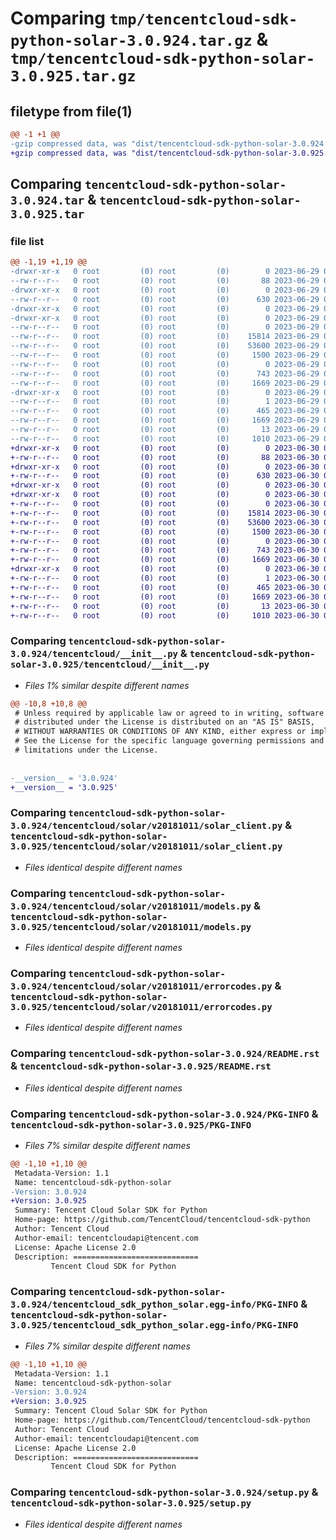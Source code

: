 # Comparing `tmp/tencentcloud-sdk-python-solar-3.0.924.tar.gz` & `tmp/tencentcloud-sdk-python-solar-3.0.925.tar.gz`

## filetype from file(1)

```diff
@@ -1 +1 @@
-gzip compressed data, was "dist/tencentcloud-sdk-python-solar-3.0.924.tar", last modified: Thu Jun 29 00:41:23 2023, max compression
+gzip compressed data, was "dist/tencentcloud-sdk-python-solar-3.0.925.tar", last modified: Fri Jun 30 02:21:00 2023, max compression
```

## Comparing `tencentcloud-sdk-python-solar-3.0.924.tar` & `tencentcloud-sdk-python-solar-3.0.925.tar`

### file list

```diff
@@ -1,19 +1,19 @@
-drwxr-xr-x   0 root         (0) root         (0)        0 2023-06-29 00:41:23.000000 tencentcloud-sdk-python-solar-3.0.924/
--rw-r--r--   0 root         (0) root         (0)       88 2023-06-29 00:41:23.000000 tencentcloud-sdk-python-solar-3.0.924/setup.cfg
-drwxr-xr-x   0 root         (0) root         (0)        0 2023-06-29 00:41:23.000000 tencentcloud-sdk-python-solar-3.0.924/tencentcloud/
--rw-r--r--   0 root         (0) root         (0)      630 2023-06-29 00:41:23.000000 tencentcloud-sdk-python-solar-3.0.924/tencentcloud/__init__.py
-drwxr-xr-x   0 root         (0) root         (0)        0 2023-06-29 00:41:23.000000 tencentcloud-sdk-python-solar-3.0.924/tencentcloud/solar/
-drwxr-xr-x   0 root         (0) root         (0)        0 2023-06-29 00:41:23.000000 tencentcloud-sdk-python-solar-3.0.924/tencentcloud/solar/v20181011/
--rw-r--r--   0 root         (0) root         (0)        0 2023-06-29 00:41:23.000000 tencentcloud-sdk-python-solar-3.0.924/tencentcloud/solar/v20181011/__init__.py
--rw-r--r--   0 root         (0) root         (0)    15814 2023-06-29 00:41:23.000000 tencentcloud-sdk-python-solar-3.0.924/tencentcloud/solar/v20181011/solar_client.py
--rw-r--r--   0 root         (0) root         (0)    53600 2023-06-29 00:41:23.000000 tencentcloud-sdk-python-solar-3.0.924/tencentcloud/solar/v20181011/models.py
--rw-r--r--   0 root         (0) root         (0)     1500 2023-06-29 00:41:23.000000 tencentcloud-sdk-python-solar-3.0.924/tencentcloud/solar/v20181011/errorcodes.py
--rw-r--r--   0 root         (0) root         (0)        0 2023-06-29 00:41:23.000000 tencentcloud-sdk-python-solar-3.0.924/tencentcloud/solar/__init__.py
--rw-r--r--   0 root         (0) root         (0)      743 2023-06-29 00:41:23.000000 tencentcloud-sdk-python-solar-3.0.924/README.rst
--rw-r--r--   0 root         (0) root         (0)     1669 2023-06-29 00:41:23.000000 tencentcloud-sdk-python-solar-3.0.924/PKG-INFO
-drwxr-xr-x   0 root         (0) root         (0)        0 2023-06-29 00:41:23.000000 tencentcloud-sdk-python-solar-3.0.924/tencentcloud_sdk_python_solar.egg-info/
--rw-r--r--   0 root         (0) root         (0)        1 2023-06-29 00:41:23.000000 tencentcloud-sdk-python-solar-3.0.924/tencentcloud_sdk_python_solar.egg-info/dependency_links.txt
--rw-r--r--   0 root         (0) root         (0)      465 2023-06-29 00:41:23.000000 tencentcloud-sdk-python-solar-3.0.924/tencentcloud_sdk_python_solar.egg-info/SOURCES.txt
--rw-r--r--   0 root         (0) root         (0)     1669 2023-06-29 00:41:23.000000 tencentcloud-sdk-python-solar-3.0.924/tencentcloud_sdk_python_solar.egg-info/PKG-INFO
--rw-r--r--   0 root         (0) root         (0)       13 2023-06-29 00:41:23.000000 tencentcloud-sdk-python-solar-3.0.924/tencentcloud_sdk_python_solar.egg-info/top_level.txt
--rw-r--r--   0 root         (0) root         (0)     1010 2023-06-29 00:41:23.000000 tencentcloud-sdk-python-solar-3.0.924/setup.py
+drwxr-xr-x   0 root         (0) root         (0)        0 2023-06-30 02:21:00.000000 tencentcloud-sdk-python-solar-3.0.925/
+-rw-r--r--   0 root         (0) root         (0)       88 2023-06-30 02:21:00.000000 tencentcloud-sdk-python-solar-3.0.925/setup.cfg
+drwxr-xr-x   0 root         (0) root         (0)        0 2023-06-30 02:21:00.000000 tencentcloud-sdk-python-solar-3.0.925/tencentcloud/
+-rw-r--r--   0 root         (0) root         (0)      630 2023-06-30 02:21:00.000000 tencentcloud-sdk-python-solar-3.0.925/tencentcloud/__init__.py
+drwxr-xr-x   0 root         (0) root         (0)        0 2023-06-30 02:21:00.000000 tencentcloud-sdk-python-solar-3.0.925/tencentcloud/solar/
+drwxr-xr-x   0 root         (0) root         (0)        0 2023-06-30 02:21:00.000000 tencentcloud-sdk-python-solar-3.0.925/tencentcloud/solar/v20181011/
+-rw-r--r--   0 root         (0) root         (0)        0 2023-06-30 02:21:00.000000 tencentcloud-sdk-python-solar-3.0.925/tencentcloud/solar/v20181011/__init__.py
+-rw-r--r--   0 root         (0) root         (0)    15814 2023-06-30 02:21:00.000000 tencentcloud-sdk-python-solar-3.0.925/tencentcloud/solar/v20181011/solar_client.py
+-rw-r--r--   0 root         (0) root         (0)    53600 2023-06-30 02:21:00.000000 tencentcloud-sdk-python-solar-3.0.925/tencentcloud/solar/v20181011/models.py
+-rw-r--r--   0 root         (0) root         (0)     1500 2023-06-30 02:21:00.000000 tencentcloud-sdk-python-solar-3.0.925/tencentcloud/solar/v20181011/errorcodes.py
+-rw-r--r--   0 root         (0) root         (0)        0 2023-06-30 02:21:00.000000 tencentcloud-sdk-python-solar-3.0.925/tencentcloud/solar/__init__.py
+-rw-r--r--   0 root         (0) root         (0)      743 2023-06-30 02:21:00.000000 tencentcloud-sdk-python-solar-3.0.925/README.rst
+-rw-r--r--   0 root         (0) root         (0)     1669 2023-06-30 02:21:00.000000 tencentcloud-sdk-python-solar-3.0.925/PKG-INFO
+drwxr-xr-x   0 root         (0) root         (0)        0 2023-06-30 02:21:00.000000 tencentcloud-sdk-python-solar-3.0.925/tencentcloud_sdk_python_solar.egg-info/
+-rw-r--r--   0 root         (0) root         (0)        1 2023-06-30 02:21:00.000000 tencentcloud-sdk-python-solar-3.0.925/tencentcloud_sdk_python_solar.egg-info/dependency_links.txt
+-rw-r--r--   0 root         (0) root         (0)      465 2023-06-30 02:21:00.000000 tencentcloud-sdk-python-solar-3.0.925/tencentcloud_sdk_python_solar.egg-info/SOURCES.txt
+-rw-r--r--   0 root         (0) root         (0)     1669 2023-06-30 02:21:00.000000 tencentcloud-sdk-python-solar-3.0.925/tencentcloud_sdk_python_solar.egg-info/PKG-INFO
+-rw-r--r--   0 root         (0) root         (0)       13 2023-06-30 02:21:00.000000 tencentcloud-sdk-python-solar-3.0.925/tencentcloud_sdk_python_solar.egg-info/top_level.txt
+-rw-r--r--   0 root         (0) root         (0)     1010 2023-06-30 02:21:00.000000 tencentcloud-sdk-python-solar-3.0.925/setup.py
```

### Comparing `tencentcloud-sdk-python-solar-3.0.924/tencentcloud/__init__.py` & `tencentcloud-sdk-python-solar-3.0.925/tencentcloud/__init__.py`

 * *Files 1% similar despite different names*

```diff
@@ -10,8 +10,8 @@
 # Unless required by applicable law or agreed to in writing, software
 # distributed under the License is distributed on an "AS IS" BASIS,
 # WITHOUT WARRANTIES OR CONDITIONS OF ANY KIND, either express or implied.
 # See the License for the specific language governing permissions and
 # limitations under the License.
 
 
-__version__ = '3.0.924'
+__version__ = '3.0.925'
```

### Comparing `tencentcloud-sdk-python-solar-3.0.924/tencentcloud/solar/v20181011/solar_client.py` & `tencentcloud-sdk-python-solar-3.0.925/tencentcloud/solar/v20181011/solar_client.py`

 * *Files identical despite different names*

### Comparing `tencentcloud-sdk-python-solar-3.0.924/tencentcloud/solar/v20181011/models.py` & `tencentcloud-sdk-python-solar-3.0.925/tencentcloud/solar/v20181011/models.py`

 * *Files identical despite different names*

### Comparing `tencentcloud-sdk-python-solar-3.0.924/tencentcloud/solar/v20181011/errorcodes.py` & `tencentcloud-sdk-python-solar-3.0.925/tencentcloud/solar/v20181011/errorcodes.py`

 * *Files identical despite different names*

### Comparing `tencentcloud-sdk-python-solar-3.0.924/README.rst` & `tencentcloud-sdk-python-solar-3.0.925/README.rst`

 * *Files identical despite different names*

### Comparing `tencentcloud-sdk-python-solar-3.0.924/PKG-INFO` & `tencentcloud-sdk-python-solar-3.0.925/PKG-INFO`

 * *Files 7% similar despite different names*

```diff
@@ -1,10 +1,10 @@
 Metadata-Version: 1.1
 Name: tencentcloud-sdk-python-solar
-Version: 3.0.924
+Version: 3.0.925
 Summary: Tencent Cloud Solar SDK for Python
 Home-page: https://github.com/TencentCloud/tencentcloud-sdk-python
 Author: Tencent Cloud
 Author-email: tencentcloudapi@tencent.com
 License: Apache License 2.0
 Description: ============================
         Tencent Cloud SDK for Python
```

### Comparing `tencentcloud-sdk-python-solar-3.0.924/tencentcloud_sdk_python_solar.egg-info/PKG-INFO` & `tencentcloud-sdk-python-solar-3.0.925/tencentcloud_sdk_python_solar.egg-info/PKG-INFO`

 * *Files 7% similar despite different names*

```diff
@@ -1,10 +1,10 @@
 Metadata-Version: 1.1
 Name: tencentcloud-sdk-python-solar
-Version: 3.0.924
+Version: 3.0.925
 Summary: Tencent Cloud Solar SDK for Python
 Home-page: https://github.com/TencentCloud/tencentcloud-sdk-python
 Author: Tencent Cloud
 Author-email: tencentcloudapi@tencent.com
 License: Apache License 2.0
 Description: ============================
         Tencent Cloud SDK for Python
```

### Comparing `tencentcloud-sdk-python-solar-3.0.924/setup.py` & `tencentcloud-sdk-python-solar-3.0.925/setup.py`

 * *Files identical despite different names*

